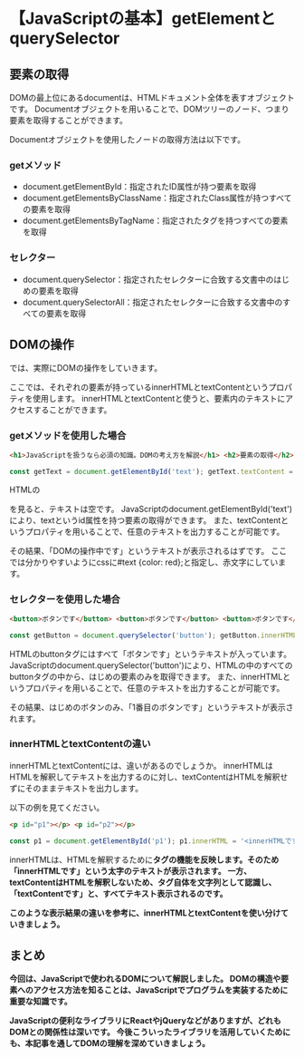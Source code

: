 # 【JavaScriptの基本】getElementとquerySelector

## 要素の取得
DOMの最上位にあるdocumentは、HTMLドキュメント全体を表すオブジェクトです。
Documentオブジェクトを用いることで、DOMツリーのノード、つまり要素を取得することができます。

Documentオブジェクトを使用したノードの取得方法は以下です。

### getメソッド
* document.getElementById：指定されたID属性が持つ要素を取得
* document.getElementsByClassName：指定されたClass属性が持つすべての要素を取得
* document.getElementsByTagName：指定されたタグを持つすべての要素を取得

### セレクター
* document.querySelector：指定されたセレクターに合致する文書中のはじめの要素を取得
* document.querySelectorAll：指定されたセレクターに合致する文書中のすべての要素を取得

## DOMの操作
では、実際にDOMの操作をしていきます。

ここでは、それぞれの要素が持っているinnerHTMLとtextContentというプロパティを使用します。
innerHTMLとtextContentと使うと、要素内のテキストにアクセスすることができます。

### getメソッドを使用した場合
```html
<h1>JavaScriptを扱うなら必須の知識。DOMの考え方を解説</h1> <h2>要素の取得</h2> <h2>DOMの操作</h2> <p id="text"></p>
```
```javascript
const getText = document.getElementById('text'); getText.textContent = 'DOMの操作中です';
```

HTMLの<p id=”text”></p>を見ると、テキストは空です。
JavaScriptのdocument.getElementById('text')により、textというid属性を持つ要素の取得ができます。
また、textContentというプロパティを用いることで、任意のテキストを出力することが可能です。

その結果、「DOMの操作中です」というテキストが表示されるはずです。
ここでは分かりやすいようにcssに#text {color: red};と指定し、赤文字にしています。

### セレクターを使用した場合
```html
<button>ボタンです</button> <button>ボタンです</button> <button>ボタンです</button>
```

```javascript
const getButton = document.querySelector('button'); getButton.innerHTML = '1番目のボタンです';
```

HTMLのbuttonタグにはすべて「ボタンです」というテキストが入っています。
JavaScriptのdocument.querySelector('button')により、HTMLの中のすべてのbuttonタグの中から、はじめの要素のみを取得できます。
また、innerHTMLというプロパティを用いることで、任意のテキストを出力することが可能です。

その結果、はじめのボタンのみ、「1番目のボタンです」というテキストが表示されます。

### innerHTMLとtextContentの違い
innerHTMLとtextContentには、違いがあるのでしょうか。
innerHTMLはHTMLを解釈してテキストを出力するのに対し、textContentはHTMLを解釈せずにそのままテキストを出力します。

以下の例を見てください。

```html
<p id="p1"></p> <p id="p2"></p>
```

```javascript
const p1 = document.getElementById('p1'); p1.innerHTML = '<innerHTMLです>'; const p2 = document.getElementById('p2'); p2.textContent = '<textContentです>';
```
innerHTMLは、HTMLを解釈するために<b>タグの機能を反映します。そのため「innerHTMLです」という太字のテキストが表示されます。
一方、textContentはHTMLを解釈しないため、<b>タグ自体を文字列として認識し、「<b>textContentです</b>」と、すべてテキスト表示されるのです。

このような表示結果の違いを参考に、innerHTMLとtextContentを使い分けていきましょう。

## まとめ
今回は、JavaScriptで使われるDOMについて解説しました。
DOMの構造や要素へのアクセス方法を知ることは、JavaScriptでプログラムを実装するために重要な知識です。

JavaScriptの便利なライブラリにReactやjQueryなどがありますが、どれもDOMとの関係性は深いです。
今後こういったライブラリを活用していくためにも、本記事を通してDOMの理解を深めていきましょう。